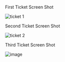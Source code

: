 First Ticket Screen Shot

![ticket 1](https://github.com/Zlasley/BandersnatchStarter/assets/116044492/5853c978-f95d-44b6-b370-38fea472bacf)


Second Ticket Screen Shot

![ticket 2](https://github.com/Zlasley/BandersnatchStarter/assets/116044492/4a3f044d-c903-4b55-9a50-ceb1e2bf4e51)



Third Ticket Screen Shot

![image](https://github.com/Zlasley/BandersnatchStarter/assets/116044492/95e37b40-cbb8-423b-884b-4d98faca2713)
